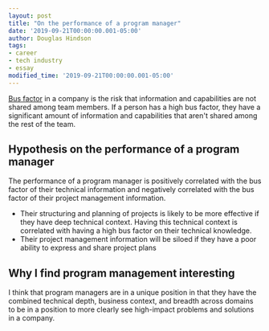 ```yaml
---
layout: post
title: "On the performance of a program manager"
date: '2019-09-21T00:00:00.001-05:00'
author: Douglas Hindson
tags: 
- career
- tech industry
- essay
modified_time: '2019-09-21T00:00:00.001-05:00'
---
```


[Bus factor](https://en.wikipedia.org/wiki/Bus_factor) in a company is the risk that information and capabilities are not shared among team members. If a person has a high bus factor, they have a significant amount of information and capabilities that aren't shared among the rest of the team.

## Hypothesis on the performance of a program manager

The performance of a program manager is positively correlated with the bus factor of their technical information and negatively correlated with the bus factor of their project management information.

* Their structuring and planning of projects is likely to be more effective if they have deep technical context. Having this technical context is correlated with having a high bus factor on their technical knowledge.
* Their project management information will be siloed if they have a poor ability to express and share project plans

## Why I find program management interesting

I think that program managers are in a unique position in that they have the combined technical depth, business context, and breadth across domains to be in a position to more clearly see high-impact problems and solutions in a company.